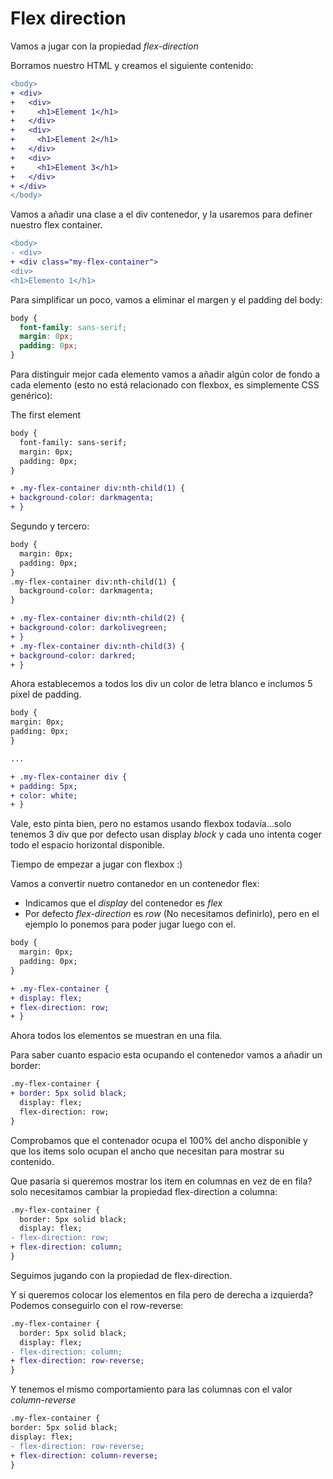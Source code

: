 # Flex direction

Vamos a jugar con la propiedad _flex-direction_

Borramos nuestro HTML y creamos el siguiente contenido:

```diff
<body>
+ <div>
+   <div>
+     <h1>Element 1</h1>
+   </div>
+   <div>
+     <h1>Element 2</h1>
+   </div>
+   <div>
+     <h1>Element 3</h1>
+   </div>
+ </div>
</body>
```

Vamos a añadir una clase a el div contenedor, y la usaremos para definer nuestro flex container.

```diff
<body>
- <div>
+ <div class="my-flex-container">
<div>
<h1>Elemento 1</h1>
```

Para simplificar un poco, vamos a eliminar el margen y el padding del body:

```css
body {
  font-family: sans-serif;
  margin: 0px;
  padding: 0px;
}
```

Para distinguir mejor cada elemento vamos a añadir algún color de fondo
a cada elemento (esto no está relacionado con flexbox, es simplemente
CSS genérico):

The first element

```diff
body {
  font-family: sans-serif;
  margin: 0px;
  padding: 0px;
}

+ .my-flex-container div:nth-child(1) {
+ background-color: darkmagenta;
+ }
```

Segundo y tercero:

```diff
body {
  margin: 0px;
  padding: 0px;
}
.my-flex-container div:nth-child(1) {
  background-color: darkmagenta;
}

+ .my-flex-container div:nth-child(2) {
+ background-color: darkolivegreen;
+ }
+ .my-flex-container div:nth-child(3) {
+ background-color: darkred;
+ }
```

Ahora establecemos a todos los div un color de letra blanco e inclumos 5 pixel de padding.

```diff
body {
margin: 0px;
padding: 0px;
}

...

+ .my-flex-container div {
+ padding: 5px;
+ color: white;
+ }
```
Vale, esto pinta bien, pero no estamos usando flexbox todavía...solo tenemos 3 div que por defecto usan display _block_ y cada uno intenta coger todo el espacio horizontal disponible.

Tiempo de empezar a jugar con flexbox :)

Vamos a convertir nuetro contanedor en un contenedor flex:
  - Indicamos que el _display_ del contenedor es _flex_
  - Por defecto _flex-direction_ es _row_ (No necesitamos definirlo), pero en el ejemplo lo ponemos para poder jugar luego con el.

```diff
body {
  margin: 0px;
  padding: 0px;
}

+ .my-flex-container {
+ display: flex;
+ flex-direction: row;
+ }
```

Ahora todos los elementos se muestran en una fila.

Para saber cuanto espacio esta ocupando el contenedor vamos a añadir un border:

```diff
.my-flex-container {
+ border: 5px solid black;
  display: flex;
  flex-direction: row;
}
```

Comprobamos que el contenador ocupa el 100% del ancho disponible y que los items solo ocupan el ancho que necesitan para mostrar su contenido.

Que pasaría si queremos mostrar los item en columnas en vez de en fila? solo necesitamos cambiar la propiedad flex-direction a columna:

```diff
.my-flex-container {
  border: 5px solid black;
  display: flex;
- flex-direction: row;
+ flex-direction: column;
}
```

Seguimos jugando con la propiedad de flex-direction.

Y si queremos colocar los elementos en fila pero de derecha a izquierda? Podemos conseguirlo con el row-reverse:

```diff
.my-flex-container {
  border: 5px solid black;
  display: flex;
- flex-direction: column;
+ flex-direction: row-reverse;
}
```

Y tenemos el mismo comportamiento para las columnas con el valor _column-reverse_

```diff
.my-flex-container {
border: 5px solid black;
display: flex;
- flex-direction: row-reverse;
+ flex-direction: column-reverse;
}
```